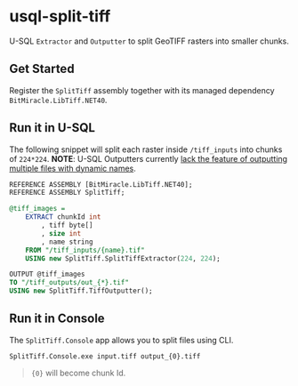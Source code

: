 # usql-split-tiff
U-SQL `Extractor` and `Outputter` to split GeoTIFF rasters into smaller chunks. 

## Get Started
Register the `SplitTiff` assembly together with its managed dependency `BitMiracle.LibTiff.NET40`.

## Run it in U-SQL
The following snippet will split each raster inside `/tiff_inputs` into chunks of `224*224`.
**NOTE**: U-SQL Outputters currently [lack the feature of outputting multiple files with dynamic names](https://stackoverflow.com/questions/42636855/u-sql-output-in-azure-data-lake/42676271#42676271).

```sql
REFERENCE ASSEMBLY [BitMiracle.LibTiff.NET40];
REFERENCE ASSEMBLY SplitTiff;

@tiff_images =
    EXTRACT chunkId int
        , tiff byte[]
        , size int
        , name string
    FROM "/tiff_inputs/{name}.tif"
    USING new SplitTiff.SplitTiffExtractor(224, 224);

OUTPUT @tiff_images
TO "/tiff_outputs/out_{*}.tif"
USING new SplitTiff.TiffOutputter();
```

## Run it in Console
The `SplitTiff.Console` app allows you to split files using CLI.
```
SplitTiff.Console.exe input.tiff output_{0}.tiff
```
>`{0}` will become chunk Id.